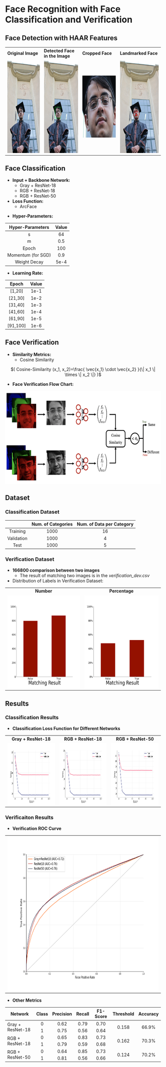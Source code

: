 # Face Recognition with Face Classification and Verification

## Face Detection with HAAR Features

<table style="margin-left: auto; margin-right: auto;">
  <tr>
    <td><strong>Original Image</strong></td>
    <td><strong>Detected Face in the Image</strong></td>
    <td><strong>Cropped Face</strong></td>
    <td><strong>Landmarked Face</strong></td>

   </tr> 
   <tr>
    <td> <img src="./plots/face_detection/me2.jpeg"  alt="original_image" width = 200px height = 300px ></td>
    <td> <img src="./plots/face_detection/me2_bbox.jpeg"  alt="Original image with a boundig box arroung detected face" width = 200px height = 300px ></td>
    <td> <img src="./plots/face_detection/me2_croped.jpeg"  alt="cropped face" width = 200px height = 200px ></td>
    <td> <img src="./plots/face_detection/me2_landmark.jpeg"  alt="landmarked face" width = 200px height = 300px ></td>

  </td>
  </tr>
</table>

## Face Classification

<ul>
  <li><strong>Input + Backbone Network:</strong>
    <ul>
      <li>Gray + ResNet-18</li>
      <li>RGB + ResNet-18</li>
      <li>RGB + ResNet-50</li>
    </ul>
  </li>
  <li><strong>Loss Function:</strong>
    <ul>
      <li>ArcFace</li>
    </ul>
  </li>
</ul>

<ul>
  <li><strong>Hyper-Parameters:</strong>
  </li>
</ul>
<center>

| **Hyper-Parameters** | **Value** |
| :------------------: | :-------: |
|          s           |    64     |
|          m           |    0.5    |
|        Epoch         |    100    |
|  Momentum (for SGD)  |    0.9    |
|     Weight Decay     |   5e-4    |

</center>

<ul>
  <li><strong>Learning Rate:</strong>
  </li>
</ul>

<center>

| **Epoch** | **Value** |
| :-------: | :-------: |
|  [1,20]   |   1e-1    |
|  [21,30]  |   1e-2    |
|  [31,40]  |   1e-3    |
|  [41,60]  |   1e-4    |
|  [61,90]  |   1e-5    |
| [91,100]  |   1e-6    |

</center>

## Face Verification

<ul>
  <li><strong>Similarity Metrics:</strong>
    <ul>
      <li>Cosine Similarity</li>
    </ul>
  </li>
</ul>

<center>

$( Cosine-Similarity (x_1, x_2)=\frac{ \vec{x_1} \cdot \vec{x_2} }{\| x_1 \| \times \| x_2 \|} )$

</center>

<ul>
  <li><strong>Face Verification Flow Chart:</strong>
  </li>
</ul>

<center>
<img src="./plots/face_verification.png"  alt="Face Verification Flow Chart" width = 600px height = 300px >

</center>

## Dataset

### Classification Dataset

<center>

|            | **Num. of Categories** | **Num. of Data per Category** |
| :--------: | :--------------------: | :---------------------------: |
|  Training  |          1000          |              16               |
| Validation |          1000          |               4               |
|    Test    |          1000          |               5               |

</center>

### Verification Dataset

<ul>
  <li><strong>166800 comparison between two images</strong>
  <ul>
      <li>The result of matching two images is in the <em>verification_dev.csv</em></li>
    </ul>
    <li>Distribution of Labels in Verification Dataset:</li>
  </li>
</ul>

<table  style="margin-left: auto; margin-right: auto;">
  <tr>
    <td><center> <strong>Number</strong> </center></td>
    <td><center> <strong>Percentage</strong> </center></td>

   </tr> 
   <tr>
    <td> <img src="./plots/EDA/verification_match_result_eng.png"  alt="Number of correctness or incorrectness of matching of two images in validation dataset." width = 300px height = 300px ></td>
    <td> <img src="./plots/EDA/verification_match_result_percent_eng.png"  alt="Ratio of correctness or incorrectness of matching of two images in validation dataset." width = 300px height = 300px ></td>

  </td>
  </tr>
</table>

## Results

### Classification Results

<ul>
  <li><strong>Classification Loss Function for Different Networks</strong>
  </li>
</ul>

<table  style="margin-left: auto; margin-right: auto;">
  <tr>
    <td><center> <strong>Gray + ResNet-18</strong> </center></td>
    <td><center> <strong>RGB + ResNet-18</strong> </center></td>
    <td><center> <strong>RGB + ResNet-50</strong> </center></td>

   </tr> 
   <tr>
    <td> <img src="./plots/results_classification/gray_train_val_losses.png"  alt='loss function plot for "Gray + ResNNet-18"' width = 300px height = 200px ></td>
    <td> <img src="./plots/results_classification/18_train_val_losses.png"  alt='loss function plot for "RGB + ResNNet-18"' width = 300px height = 200px ></td>
    <td> <img src="./plots/results_classification/50_train_val_losses.png"  alt='loss function plot for "RGB + ResNNet-50"' width = 300px height = 200px ></td>

  </td>
  </tr>
</table>

### Verificaiton Results

<ul>
  <li><strong>Verification ROC Curve</strong>
  </li>
</ul>

<table style="margin-left: auto; margin-right: auto;">
   <tr>
    <td> <img src="./plots/results_verification/rocs.png"  alt='loss function plot for "Gray + ResNNet-18"' width = 600px height = 500px ></td>
  </tr>
</table>

<ul>
  <li><strong>Other Metrics</strong>
  </li>
</ul>

<table  style="margin-left: auto; margin-right: auto;">
    <thead>
        <tr>
            <th>Network</th>
            <th>Class</th>
            <th>Precision</th>
            <th>Recall</th>
            <th>F1-Score</th>
            <th>Threshold</th>
            <th>Accuracy</th>
        </tr>
    </thead>
    <tbody>
        <tr>
            <td rowspan=2>Gray + ResNet-18</td>
            <td><center> 0 </center></td>
            <td><center> 0.62 </center></td>
            <td><center> 0.79 </center></td>
            <td><center> 0.70 </center></td>
            <td rowspan=2><center> 0.158 </center></td>
            <td rowspan=2><center> 66.9% </center></td>
        </tr>
        <tr>
            <td><center> 1 </center></td>
            <td><center> 0.75 </center></td>
            <td><center> 0.56 </center></td>
            <td><center> 0.64 </center></td>
        </tr>
        <tr>
            <td rowspan=2>RGB + ResNet-18</td>
            <td><center> 0 </center></td>
            <td><center> 0.65 </center></td>
            <td><center> 0.83 </center></td>
            <td><center> 0.73 </center></td>
            <td rowspan=2><center> 0.162 </center></td>
            <td rowspan=2><center> 70.3% </center></td>
        </tr>
        <tr>
            <td><center> 1 </center></td>
            <td><center> 0.79 </center></td>
            <td><center> 0.59 </center></td>
            <td><center> 0.68 </center></td>
        </tr>
        <tr>
            <td rowspan=2>RGB + ResNet-50</td>
            <td><center> 0 </center></td>
            <td><center> 0.64 </center></td>
            <td><center> 0.85 </center></td>
            <td><center> 0.73 </center></td>
            <td rowspan=2><center> 0.124 </center></td>
            <td rowspan=2><center> 70.2% </center></td>
        </tr>
        <tr>
            <td><center> 1 </center></td>
            <td><center> 0.81 </center></td>
            <td><center> 0.56 </center></td>
            <td><center> 0.66 </center></td>
        </tr>
    </tbody>
</table>

